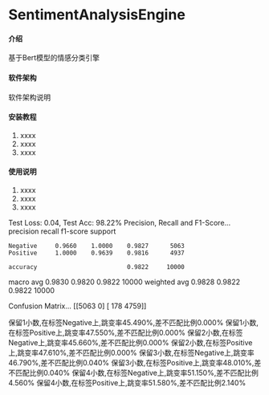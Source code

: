 # SentimentAnalysisEngine

#### 介绍
基于Bert模型的情感分类引擎

#### 软件架构
软件架构说明


#### 安装教程

1.  xxxx
2.  xxxx
3.  xxxx

#### 使用说明

1.  xxxx
2.  xxxx
3.  xxxx

Test Loss:  0.04,  Test Acc: 98.22%
Precision, Recall and F1-Score...
              precision    recall  f1-score   support

    Negative     0.9660    1.0000    0.9827      5063
    Positive     1.0000    0.9639    0.9816      4937

    accuracy                         0.9822     10000
   macro avg     0.9830    0.9820    0.9822     10000
weighted avg     0.9828    0.9822    0.9822     10000

Confusion Matrix...
[[5063    0]
 [ 178 4759]]


保留1小数,在标签Negative上,跳变率45.490%,差不匹配比例0.000%
保留1小数,在标签Positive上,跳变率47.550%,差不匹配比例0.000%
保留2小数,在标签Negative上,跳变率45.660%,差不匹配比例0.000%
保留2小数,在标签Positive上,跳变率47.610%,差不匹配比例0.000%
保留3小数,在标签Negative上,跳变率46.790%,差不匹配比例0.040%
保留3小数,在标签Positive上,跳变率48.010%,差不匹配比例0.040%
保留4小数,在标签Negative上,跳变率51.150%,差不匹配比例4.560%
保留4小数,在标签Positive上,跳变率51.580%,差不匹配比例2.140%
